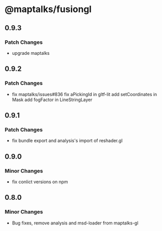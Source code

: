 # @maptalks/fusiongl

## 0.9.3

### Patch Changes

- upgrade maptalks

## 0.9.2

### Patch Changes

- fix maptalks/issues#836
  fix aPickingId in gltf-lit
  add setCoordinates in Mask
  add fogFactor in LineStringLayer

## 0.9.1

### Patch Changes

- fix bundle export and analysis's import of reshader.gl

## 0.9.0

### Minor Changes

- fix conlict versions on npm

## 0.8.0

### Minor Changes

- Bug fixes, remove analysis and msd-loader from maptalks-gl
